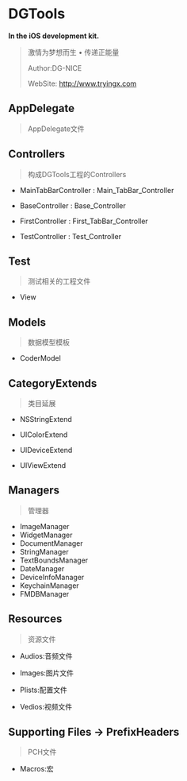 # DGTools
**In the iOS development kit.**

> 激情为梦想而生 • 传递正能量
> 
> Author:DG-NICE
> 
> WebSite:	http://www.tryingx.com

## AppDelegate
> AppDelegate文件

## Controllers
> 构成DGTools工程的Controllers

* MainTabBarController	:	Main_TabBar_Controller


* BaseController			:	Base_Controller


* FirstController		:	First_TabBar_Controller


* TestController			:	Test_Controller



## Test
> 测试相关的工程文件

* View

## Models
> 数据模型模板

* CoderModel

## CategoryExtends
> 类目延展

* NSStringExtend

* UIColorExtend


* UIDeviceExtend


* UIViewExtend


## Managers
> 管理器

* ImageManager
* WidgetManager
* DocumentManager
* StringManager
* TextBoundsManager
* DateManager
* DeviceInfoManager
* KeychainManager
* FMDBManager

## Resources
> 资源文件

* Audios:音频文件

* Images:图片文件

* Plists:配置文件

* Vedios:视频文件


## Supporting Files -> PrefixHeaders
> PCH文件

* Macros:宏